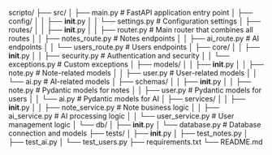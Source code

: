 scripto/
├── src/
│   ├── main.py                  # FastAPI application entry point
│   ├── config/
│   │   ├── __init__.py
│   │   └── settings.py          # Configuration settings
│   ├── routes/
│   │   ├── __init__.py
│   │   ├── router.py          # Main router that combines all routes
│   │   ├── notes_route.py     # Notes endpoints
│   │   ├── ai_route.py        # AI endpoints
│   │   └── users_route.py     # Users endpoints
│   ├── core/
│   │   ├── __init__.py
│   │   ├── security.py          # Authentication and security
│   │   └── exceptions.py        # Custom exceptions
│   ├── models/
│   │   ├── __init__.py
│   │   ├── note.py             # Note-related models
│   │   ├── user.py             # User-related models
│   │   └── ai.py               # AI-related models
│   ├── schemas/
│   │   ├── __init__.py
│   │   ├── note.py             # Pydantic models for notes
│   │   ├── user.py             # Pydantic models for users
│   │   └── ai.py               # Pydantic models for AI
│   ├── services/
│   │   ├── __init__.py
│   │   ├── note_service.py     # Note business logic
│   │   ├── ai_service.py       # AI processing logic
│   │   └── user_service.py     # User management logic
│   └── db/
│       ├── __init__.py
│       └── database.py         # Database connection and models
├── tests/
│   ├── __init__.py
│   ├── test_notes.py
│   ├── test_ai.py
│   └── test_users.py
├── requirements.txt
└── README.md 